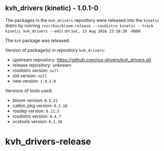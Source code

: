 ## kvh_drivers (kinetic) - 1.0.1-0

The packages in the `kvh_drivers` repository were released into the `kinetic` distro by running `/usr/bin/bloom-release --rosdistro kinetic --track kinetic kvh_drivers --edit` on `Sat, 13 Aug 2016 23:10:30 -0000`

The `kvh` package was released.

Version of package(s) in repository `kvh_drivers`:

- upstream repository: https://github.com/ros-drivers/kvh_drivers.git
- release repository: unknown
- rosdistro version: `null`
- old version: `null`
- new version: `1.0.1-0`

Versions of tools used:

- bloom version: `0.5.21`
- catkin_pkg version: `0.2.10`
- rosdep version: `0.11.5`
- rosdistro version: `0.4.7`
- vcstools version: `0.1.38`


# kvh_drivers-release
